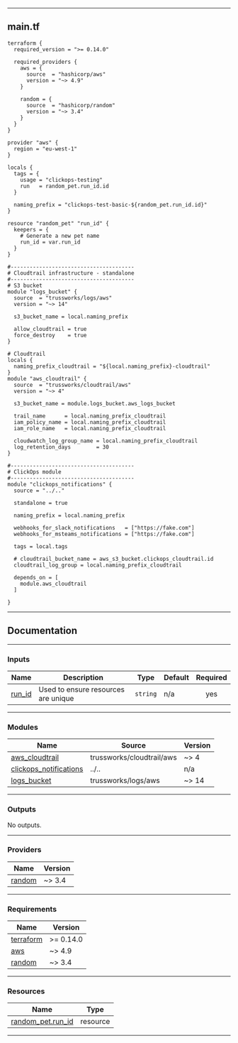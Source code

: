 <!-- BEGIN_TF_DOCS -->
----
## main.tf
```hcl
terraform {
  required_version = ">= 0.14.0"

  required_providers {
    aws = {
      source  = "hashicorp/aws"
      version = "~> 4.9"
    }

    random = {
      source  = "hashicorp/random"
      version = "~> 3.4"
    }
  }
}

provider "aws" {
  region = "eu-west-1"
}

locals {
  tags = {
    usage = "clickops-testing"
    run   = random_pet.run_id.id
  }

  naming_prefix = "clickops-test-basic-${random_pet.run_id.id}"
}

resource "random_pet" "run_id" {
  keepers = {
    # Generate a new pet name
    run_id = var.run_id
  }
}

#---------------------------------------
# Cloudtrail infrastructure - standalone
#---------------------------------------
# S3 bucket
module "logs_bucket" {
  source  = "trussworks/logs/aws"
  version = "~> 14"

  s3_bucket_name = local.naming_prefix

  allow_cloudtrail = true
  force_destroy    = true
}

# Cloudtrail
locals {
  naming_prefix_cloudtrail = "${local.naming_prefix}-cloudtrail"
}
module "aws_cloudtrail" {
  source  = "trussworks/cloudtrail/aws"
  version = "~> 4"

  s3_bucket_name = module.logs_bucket.aws_logs_bucket

  trail_name      = local.naming_prefix_cloudtrail
  iam_policy_name = local.naming_prefix_cloudtrail
  iam_role_name   = local.naming_prefix_cloudtrail

  cloudwatch_log_group_name = local.naming_prefix_cloudtrail
  log_retention_days        = 30
}

#---------------------------------------
# ClickOps module
#---------------------------------------
module "clickops_notifications" {
  source = "../.."

  standalone = true

  naming_prefix = local.naming_prefix

  webhooks_for_slack_notifications   = ["https://fake.com"]
  webhooks_for_msteams_notifications = ["https://fake.com"]

  tags = local.tags

  # cloudtrail_bucket_name = aws_s3_bucket.clickops_cloudtrail.id
  cloudtrail_log_group = local.naming_prefix_cloudtrail

  depends_on = [
    module.aws_cloudtrail
  ]

}
```
----

## Documentation

----
### Inputs

| Name | Description | Type | Default | Required |
|------|-------------|------|---------|:--------:|
| <a name="input_run_id"></a> [run\_id](#input\_run\_id) | Used to ensure resources are unique | `string` | n/a | yes |

----
### Modules

| Name | Source | Version |
|------|--------|---------|
| <a name="module_aws_cloudtrail"></a> [aws\_cloudtrail](#module\_aws\_cloudtrail) | trussworks/cloudtrail/aws | ~> 4 |
| <a name="module_clickops_notifications"></a> [clickops\_notifications](#module\_clickops\_notifications) | ../.. | n/a |
| <a name="module_logs_bucket"></a> [logs\_bucket](#module\_logs\_bucket) | trussworks/logs/aws | ~> 14 |

----
### Outputs

No outputs.

----
### Providers

| Name | Version |
|------|---------|
| <a name="provider_random"></a> [random](#provider\_random) | ~> 3.4 |

----
### Requirements

| Name | Version |
|------|---------|
| <a name="requirement_terraform"></a> [terraform](#requirement\_terraform) | >= 0.14.0 |
| <a name="requirement_aws"></a> [aws](#requirement\_aws) | ~> 4.9 |
| <a name="requirement_random"></a> [random](#requirement\_random) | ~> 3.4 |

----
### Resources

| Name | Type |
|------|------|
| [random_pet.run_id](https://registry.terraform.io/providers/hashicorp/random/latest/docs/resources/pet) | resource |

----
<!-- END_TF_DOCS -->
